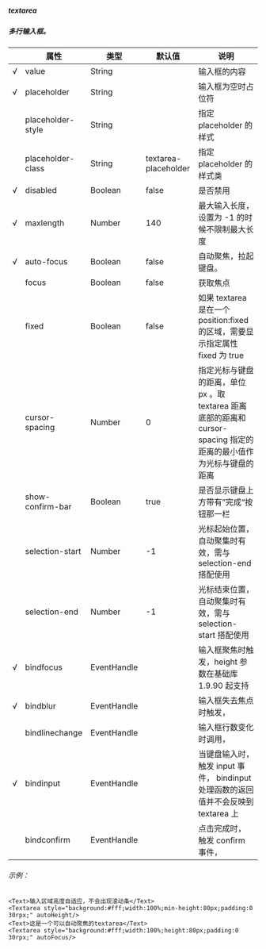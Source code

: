 ##### textarea
##### 多行输入框。

|     | 属性              | 类型        | 默认值               | 说明                                                                                                               |
| --- | ----------------- | ----------- | -------------------- | ------------------------------------------------------------------------------------------------------------------ |
| √   | value             | String      |                      | 输入框的内容                                                                                                       |
| √   | placeholder       | String      |                      | 输入框为空时占位符                                                                                                 |
|     | placeholder-style | String      |                      | 指定 placeholder 的样式                                                                                            |
|     | placeholder-class | String      | textarea-placeholder | 指定 placeholder 的样式类                                                                                          |
| √   | disabled          | Boolean     | false                | 是否禁用                                                                                                           |
| √   | maxlength         | Number      | 140                  | 最大输入长度，设置为 -1 的时候不限制最大长度                                                                       |
| √   | auto-focus        | Boolean     | false                | 自动聚焦，拉起键盘。                                                                                               |
|     | focus             | Boolean     | false                | 获取焦点                                                                                                           |
|     | fixed             | Boolean     | false                | 如果 textarea 是在一个 position:fixed 的区域，需要显示指定属性 fixed 为 true                                       |
|     | cursor-spacing    | Number      | 0                    | 指定光标与键盘的距离，单位 px 。取 textarea 距离底部的距离和 cursor-spacing 指定的距离的最小值作为光标与键盘的距离 |
|     | show-confirm-bar  | Boolean     | true                 | 是否显示键盘上方带有”完成“按钮那一栏                                                                               |
|     | selection-start   | Number      | -1                   | 光标起始位置，自动聚集时有效，需与 selection-end 搭配使用                                                          |
|     | selection-end     | Number      | -1                   | 光标结束位置，自动聚集时有效，需与 selection-start 搭配使用                                                        |
| √   | bindfocus         | EventHandle |                      | 输入框聚焦时触发，height 参数在基础库 1.9.90 起支持                                                                |
| √   | bindblur          | EventHandle |                      | 输入框失去焦点时触发，                                                                                             |
|     | bindlinechange    | EventHandle |                      | 输入框行数变化时调用，                                                                                             |
| √   | bindinput         | EventHandle |                      | 当键盘输入时，触发 input 事件， bindinput 处理函数的返回值并不会反映到 textarea 上                                 |
|     | bindconfirm       | EventHandle |                      | 点击完成时， 触发 confirm 事件，                                                                                   |

###### 示例：
```
<Text>输入区域高度自适应，不会出现滚动条</Text>
<Textarea style="background:#fff;width:100%;min-height:80px;padding:0 30rpx;" autoHeight/>
<Text>这是一个可以自动聚焦的textarea</Text>
<Textarea style="background:#fff;width:100%;height:80px;padding:0 30rpx;" autoFocus/>
```